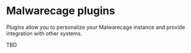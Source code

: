 # Malwarecage plugins

Plugins allow you to personalize your Malwarecage instance and provide integration with other systems.

TBD
